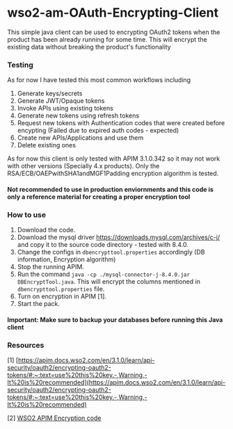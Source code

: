 # wso2-am-OAuth-Encrypting-Client

This simple java client can be used to encrypting OAuth2 tokens when the product has been already running for some time. 
This will encrypt the existing data without breaking the product's functionality 

### Testing

As for now I have tested this most common workflows including
1. Generate keys/secrets
2. Generate JWT/Opaque tokens 
3. Invoke APIs using existing tokens
4. Generate new tokens using refresh tokens 
5. Request new tokens with Authentication codes that were created before encypting (Failed due to expired auth codes - expected)
6. Create new APIs/Applications and use them
7. Delete existing ones 


As for now this client is only tested with APIM 3.1.0.342 so it may not work with other versions (Specially 4.x products). Only the RSA/ECB/OAEPwithSHA1andMGF1Padding encryption algorithm is tested.

#### Not recommended to use in production enviornments and this code is only a reference material for creating a proper encryption tool 

### How to use 

1. Download the code.
2. Download the mysql driver https://downloads.mysql.com/archives/c-j/ and copy it to the source code directory - tested with 8.4.0.
4. Change the configs in `dbencrypttool.properties` accordingly (DB information, Encryption algorithm)
4. Stop the running APIM.
5. Run the command `java -cp ./mysql-connector-j-8.4.0.jar DBEncryptTool.java`. This will encrypt the columns mentioned in `dbencrypttool.properties` file. 
6. Turn on encryption in APIM [1].
7. Start the pack. 


#### Important: Make sure to backup your databases before running this Java client 


### Resources

[1] [https://apim.docs.wso2.com/en/3.1.0/learn/api-security/oauth2/encrypting-oauth2-tokens/#:~:text=use%20this%20key.-,Warning,-It%20is%20recommended](https://apim.docs.wso2.com/en/3.1.0/learn/api-security/oauth2/encrypting-oauth2-tokens/#:~:text=use%20this%20key.-,Warning,-It%20is%20recommended)

[2] [WSO2 APIM Encryption code](https://github.com/wso2/carbon-crypto-service/blob/53f3deda87ce11fc2602992fa2df72ffaaa67ac0/components/org.wso2.carbon.crypto.provider/src/main/java/org/wso2/carbon/crypto/provider/KeyStoreBasedInternalCryptoProvider.java#L78)
